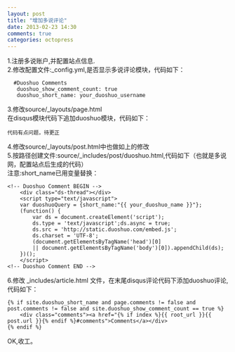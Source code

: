 ```yaml
---
layout: post
title: "增加多说评论"
date: 2013-02-23 14:30
comments: true
categories: octopress
---
```

1.注册多说账户,并配置站点信息.   
2.修改配置文件:_config.yml,是否显示多说评论模块，代码如下：  
```
  #Duoshuo Comments  
   duoshuo_show_comment_count: true  
   duoshuo_short_name: your_duoshuo_username
```
3.修改source/_layouts/page.html  
在disqus模块代码下追加duoshuo模块，代码如下：
```
代码有点问题，待更正
```
4.修改source/_layouts/post.html中也做如上的修改   
5.按路径创建文件:source/_includes/post/duoshuo.html,代码如下（也就是多说网，配置站点后生成的代码）    
注意:short_name已用变量替换：  
```
<!-- Duoshuo Comment BEGIN -->  
	<div class="ds-thread"></div>  
	<script type="text/javascript">  
	var duoshuoQuery = {short_name:"{{ your_duoshuo_name }}"};
	(function() {  
		var ds = document.createElement('script');  
		ds.type = 'text/javascript';ds.async = true;  
		ds.src = 'http://static.duoshuo.com/embed.js';  
		ds.charset = 'UTF-8';  
		(document.getElementsByTagName('head')[0]
		|| document.getElementsByTagName('body')[0]).appendChild(ds);
	})();  
	</script>  
<!-- Duoshuo Comment END -->
```

6.修改 _includes/article.html 文件，在末尾disqus评论代码下添加duoshuo评论,代码如下：  
```
{% if site.duoshuo_short_name and page.comments != false and post.comments != false and site.duoshuo_show_comment_count == true %}  
	<div class="comments"><a href="{% if index %}{{ root_url }}{{ post.url }}{% endif %}#comments">Comments</a></div>
{% endif %}
```
OK,收工。